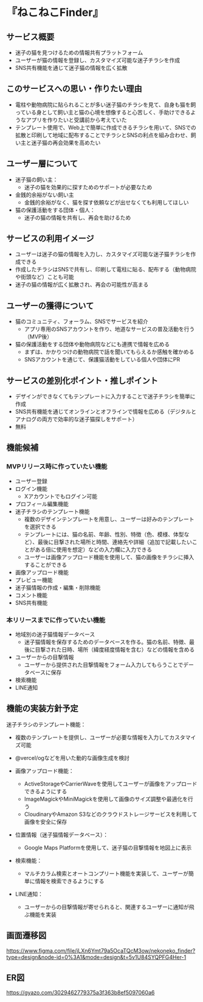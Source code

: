 # 『ねこねこFinder』

## サービス概要
- 迷子の猫を見つけるための情報共有プラットフォーム
- ユーザーが猫の情報を登録し、カスタマイズ可能な迷子チラシを作成
- SNS共有機能を通じて迷子猫の情報を広く拡散

## このサービスへの思い・作りたい理由
- 電柱や動物病院に貼られることが多い迷子猫のチラシを見て、自身も猫を飼っている身として飼い主と猫の心境を想像すると心苦しく、手助けできるようなアプリを作りたいと受講前から考えていた
- テンプレート使用で、Web上で簡単に作成できるチラシを用いて、SNSでの拡散と印刷して地域に配布することでチラシとSNSの利点を組み合わせ、飼い主と迷子猫の再会効果を高めたい

## ユーザー層について
- 迷子猫の飼い主：
  - 迷子の猫を効果的に探すためのサポートが必要なため
- 金銭的余裕がない飼い主
  - 金銭的余裕がなく、猫を探す依頼などが出せなくても利用してほしい
- 猫の保護活動をする団体・個人：
  - 迷子の猫の情報を共有し、再会を助けるため

## サービスの利用イメージ
- ユーザーは迷子の猫の情報を入力し、カスタマイズ可能な迷子猫チラシを作成できる
- 作成したチラシはSNSで共有し、印刷して電柱に貼る、配布する（動物病院や街頭など）ことも可能
- 迷子の猫の情報が広く拡散され、再会の可能性が高まる

## ユーザーの獲得について
- 猫のコミュニティ、フォーラム、SNSでサービスを紹介
  - アプリ専用のSNSアカウントを作り、地道なサービスの普及活動を行う（MVP後）
- 猫の保護活動をする団体や動物病院などにも連携で情報を広める
  - まずは、かかりつけの動物病院で話を聞いてもらえるか感触を確かめる
  - SNSアカウントを通じて、保護猫活動をしている個人や団体にPR
## サービスの差別化ポイント・推しポイント
- デザインができなくてもテンプレートに入力することで迷子チラシを簡単に作成
- SNS共有機能を通じてオンラインとオフラインで情報を広める（デジタルとアナログの両方で効率的な迷子猫探しをサポート）
- 無料

## 機能候補
### MVPリリース時に作っていたい機能
- ユーザー登録
- ログイン機能
  - Xアカウントでもログイン可能
- プロフィール編集機能
- 迷子チラシのテンプレート機能
  - 複数のデザインテンプレートを用意し、ユーザーは好みのテンプレートを選択できる
  - テンプレートには、猫の名前、年齢、性別、特徴（色、模様、体型など）、最後に目撃された場所と時間、連絡先や詳細（追加で記載したいことがある倍に使用を想定）などの入力欄に入力できる
  - ユーザーは画像アップロード機能を使用して、猫の画像をチラシに挿入することができる
- 画像アップロード機能
- プレビュー機能
- 迷子猫情報の作成・編集・削除機能
- コメント機能
- SNS共有機能
### 本リリースまでに作っていたい機能
- 地域別の迷子猫情報データベース
  - 迷子猫情報を保存するためのデータベースを作る。猫の名前、特徴、最後に目撃された日時、場所（緯度経度情報を含む）などの情報を含める
- ユーザーからの目撃情報
  - ユーザーから提供された目撃情報をフォーム入力してもらうことでデータベースに保存
- 検索機能
- LINE通知

## 機能の実装方針予定
 迷子チラシのテンプレート機能：
  - 複数のテンプレートを提供し、ユーザーが必要な情報を入力してカスタマイズ可能
  - @vercel/ogなどを用いた動的な画像生成を検討

- 画像アップロード機能：
  - ActiveStorageやCarrierWaveを使用してユーザーが画像をアップロードできるようにする
  - ImageMagickやMiniMagickを使用して画像のサイズ調整や最適化を行う
  - CloudinaryやAmazon S3などのクラウドストレージサービスを利用して画像を安全に保存

- 位置情報（迷子猫情報データベース）：
  - Google Maps Platformを使用して、迷子猫の目撃情報を地図上に表示

- 検索機能：
  - マルチカラム検索とオートコンプリート機能を実装して、ユーザーが簡単に情報を検索できるようにする

- LINE通知：
  - ユーザーからの目撃情報が寄せられると、関連するユーザーに通知が飛ぶ機能を実装

## 画面遷移図
https://www.figma.com/file/jLXn6Ymt79a5OcaTQcM3ow/nekoneko_finder?type=design&node-id=0%3A1&mode=design&t=5v1U84SYQPFG4Her-1

## ER図
https://gyazo.com/3029462779375a3f363b8ef5097060a6
